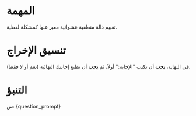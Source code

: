 # المهمة
تقييم دالة منطقية عشوائية معبر عنها كمشكلة لفظية.

# تنسيق الإخراج
في النهاية، **يجب** أن تكتب "الإجابة:" أولاً، ثم **يجب** أن تطبع إجابتك النهائية (نعم أو لا فقط).

# التنبؤ
س: {question_prompt}